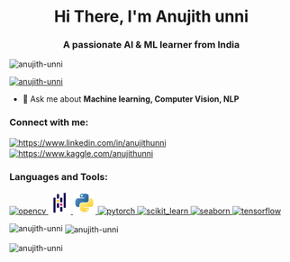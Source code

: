 <h1 align="center">Hi There, I'm Anujith unni</h1>
<h3 align="center">A passionate AI & ML learner from India</h3>

<p align="left"> <img src="https://komarev.com/ghpvc/?username=anujith-unni&label=Profile%20views&color=0e75b6&style=flat" alt="anujith-unni" /> </p>

<p align="left"> <a href="https://github.com/ryo-ma/github-profile-trophy"><img src="https://github-profile-trophy.vercel.app/?username=anujith-unni" alt="anujith-unni" /></a> </p>

- 💬 Ask me about **Machine learning, Computer Vision, NLP**

<h3 align="left">Connect with me:</h3>
<p align="left">
<a href="https://linkedin.com/in/https://www.linkedin.com/in/anujithunni" target="blank"><img align="center" src="https://raw.githubusercontent.com/rahuldkjain/github-profile-readme-generator/master/src/images/icons/Social/linked-in-alt.svg" alt="https://www.linkedin.com/in/anujithunni" height="30" width="40" /></a>
<a href="https://kaggle.com/https://www.kaggle.com/anujithunni" target="blank"><img align="center" src="https://raw.githubusercontent.com/rahuldkjain/github-profile-readme-generator/master/src/images/icons/Social/kaggle.svg" alt="https://www.kaggle.com/anujithunni" height="30" width="40" /></a>
</p>

<h3 align="left">Languages and Tools:</h3>
<p align="left"> <a href="https://opencv.org/" target="_blank" rel="noreferrer"> <img src="https://www.vectorlogo.zone/logos/opencv/opencv-icon.svg" alt="opencv" width="40" height="40"/> </a> <a href="https://pandas.pydata.org/" target="_blank" rel="noreferrer"> <img src="https://raw.githubusercontent.com/devicons/devicon/2ae2a900d2f041da66e950e4d48052658d850630/icons/pandas/pandas-original.svg" alt="pandas" width="40" height="40"/> </a> <a href="https://www.python.org" target="_blank" rel="noreferrer"> <img src="https://raw.githubusercontent.com/devicons/devicon/master/icons/python/python-original.svg" alt="python" width="40" height="40"/> </a> <a href="https://pytorch.org/" target="_blank" rel="noreferrer"> <img src="https://www.vectorlogo.zone/logos/pytorch/pytorch-icon.svg" alt="pytorch" width="40" height="40"/> </a> <a href="https://scikit-learn.org/" target="_blank" rel="noreferrer"> <img src="https://upload.wikimedia.org/wikipedia/commons/0/05/Scikit_learn_logo_small.svg" alt="scikit_learn" width="40" height="40"/> </a> <a href="https://seaborn.pydata.org/" target="_blank" rel="noreferrer"> <img src="https://seaborn.pydata.org/_images/logo-mark-lightbg.svg" alt="seaborn" width="40" height="40"/> </a> <a href="https://www.tensorflow.org" target="_blank" rel="noreferrer"> <img src="https://www.vectorlogo.zone/logos/tensorflow/tensorflow-icon.svg" alt="tensorflow" width="40" height="40"/> </a> </p>

<p><img align="left" src="https://github-readme-stats.vercel.app/api/top-langs?username=anujith-unni&show_icons=true&locale=en&layout=compact" alt="anujith-unni" /></p>

<p>&nbsp;<img align="center" src="https://github-readme-stats.vercel.app/api?username=anujith-unni&show_icons=true&locale=en" alt="anujith-unni" /></p>

<p><img align="center" src="https://github-readme-streak-stats.herokuapp.com/?user=anujith-unni&" alt="anujith-unni" /></p>
